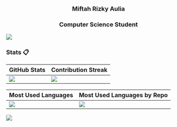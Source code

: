 <h3 align=center>Miftah Rizky Aulia </h3>
<h3 align=center>Computer Science Student </h3>

<img src="https://user-images.githubusercontent.com/73097560/115834477-dbab4500-a447-11eb-908a-139a6edaec5c.gif">

<!-- ### About Me 👨🏻 -->

<!-- - 👨🏻‍💼 My name is `Miftah Rizky Aulia` -->

### Stats 📋

| GitHub Stats | Contribution Streak |
| --- | --- |
| <img src="https://github-readme-stats-git-masterrstaa-rickstaa.vercel.app/api?username=ifrzky&show_icons=true&include_all_commits=true&count_private=true&theme=tokyonight" /> | <img src="https://github-readme-streak-stats.herokuapp.com/?user=ifrzky&count_private=true&theme=tokyonight" /> |

| Most Used Languages | Most Used Languages by Repo |
| --- | --- |
| <img src="https://github-readme-stats-git-masterrstaa-rickstaa.vercel.app/api/top-langs/?username=ifrzky&langs_count=10&theme=tokyonight&layout=compact&hide=css,scss,less,html,hack" /> | <img src="http://github-profile-summary-cards.vercel.app/api/cards/repos-per-language?username=ifrzky&theme=tokyonight" /> |

<img src="https://user-images.githubusercontent.com/73097560/115834477-dbab4500-a447-11eb-908a-139a6edaec5c.gif">

